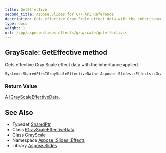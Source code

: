 ```yaml
---
title: GetEffective
second_title: Aspose.Slides for C++ API Reference
description: Gets effective Gray Scale effect data with the inheritance applied.
type: docs
weight: 1
url: /cpp/aspose.slides.effects/grayscale/geteffective/
---
```

## GrayScale::GetEffective method


Gets effective Gray Scale effect data with the inheritance applied.

```cpp
System::SharedPtr<IGrayScaleEffectiveData> Aspose::Slides::Effects::GrayScale::GetEffective() override
```


### Return Value

A [IGrayScaleEffectiveData](../../igrayscaleeffectivedata/).

## See Also

* Typedef [SharedPtr](../../../system/sharedptr/)
* Class [IGrayScaleEffectiveData](../../igrayscaleeffectivedata/)
* Class [GrayScale](../)
* Namespace [Aspose::Slides::Effects](../../)
* Library [Aspose.Slides](../../../)
